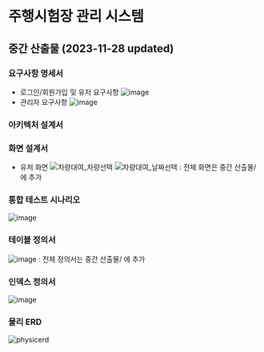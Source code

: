 # 주행시험장 관리 시스템


## 중간 산출물 (2023-11-28 updated)
### 요구사항 명세서
- 로그인/회원가입 및 유저 요구사항
![image](https://github.com/Hegale/ProvingGroundManager/assets/92227496/8b870748-d6e8-4bfa-9f44-37509e697800)
- 관리자 요구사항
![image](https://github.com/Hegale/ProvingGroundManager/assets/92227496/77a6aff4-3ca2-46eb-9548-3d8e4e218d8a)

### 아키텍처 설계서
   
### 화면 설계서
- 유저 화면
![차량대여_차량선택](https://github.com/Hegale/ProvingGroundManager/assets/92227496/e3f3e776-2792-494b-9e38-810b7b32b134)
![차량대여_날짜선택](https://github.com/Hegale/ProvingGroundManager/assets/92227496/f17f617e-c187-4d4c-918e-0e58739b338e)
: 전체 화면은 중간 산출물/ 에 추가

### 통합 테스트 시나리오
![image](https://github.com/Hegale/ProvingGroundManager/assets/92227496/f2a4569e-d6ab-4aab-afaf-7c935d575eb6)

### 테이블 정의서
![image](https://github.com/Hegale/ProvingGroundManager/assets/92227496/ce68de39-baa8-4a97-a7b4-bb1a66ba0ec5)
: 전체 정의서는 중간 산출물/ 에 추가

### 인덱스 정의서
![image](https://github.com/Hegale/ProvingGroundManager/assets/92227496/b3c650af-5433-457e-a665-4571989c3f51)

### 물리 ERD
![physicerd](https://github.com/Hegale/ProvingGroundManager/assets/92227496/e0fc197f-cf73-4de8-8fad-c1d8b1b84ba8)
